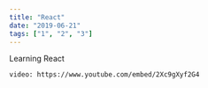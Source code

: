 ```yaml
---
title: "React"
date: "2019-06-21"
tags: ["1", "2", "3"]
---
```


Learning React

`video: https://www.youtube.com/embed/2Xc9gXyf2G4`